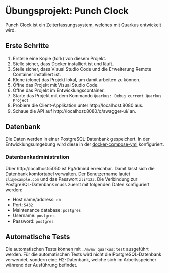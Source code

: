 # Übungsprojekt: Punch Clock

Punch Clock ist ein Zeiterfassungssystem, welches mit Quarkus entwickelt wird.

## Erste Schritte

1. Erstelle eine Kopie (fork) von diesem Projekt.
1. Stelle sicher, dass Docker installiert ist und läuft.
1. Stelle sicher, dass Visual Studio Code und die Erweiterung Remote Container installiert ist.
1. Klone (clone) das Projekt lokal, um damit arbeiten zu können.
1. Öffne das Projekt mit Visual Studio Code.
1. Öffne das Projekt im Entwicklungscontainer.
1. Starte das Projekt mit dem Kommando `Quarkus: Debug current Quarkus Project`
1. Probiere die Client-Applikation unter http://localhost:8080 aus.
1. Schaue die API auf http://localhost:8080/q/swagger-ui/ an.

## Datenbank

Die Daten werden in einer PostgreSQL-Datenbank gespeichert. In der Entwicklungsumgebung wird diese in der [docker-compose-yml](./.devcontainer/docker-compose.yml) konfiguriert.

### Datenbankadministration

Über http://localhost:5050 ist PgAdmin4 erreichbar. Damit lässt sich die Datenbank komfortabel verwalten. Der Benutzername lautet `zli@example.com` und das Passwort `zli*123`. Die Verbindung zur PostgreSQL-Datenbank muss zuerst mit folgenden Daten konfiguriert werden:
 - Host name/address: `db`
 - Port: `5432`
 - Maintenance database: `postgres`
 - Username: `postgres`
 - Password: `postgres`

## Automatische Tests

Die automatischen Tests können mit `./mvnw quarkus:test` ausgeführt werden. Für die automatischen Tests wird nicht die PostgreSQL-Datenbank verwendet, sondern eine H2-Datenbank, welche sich im Arbeitsspeicher während der Ausführung befindet.